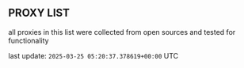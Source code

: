 ## PROXY LIST

all proxies in this list were collected from open sources and tested for functionality

last update: `2025-03-25 05:20:37.378619+00:00` UTC